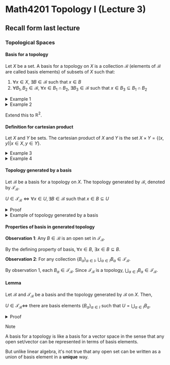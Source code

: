 # Math4201 Topology I (Lecture 3)

## Recall form last lecture

### Topological Spaces

#### Basis for a topology

Let $X$ be a set. A basis for a topology on $X$ is a collection $\mathcal{B}$ (elements of $\mathcal{B}$ are called basis elements) of subsets of $X$ such that:

1. $\forall x\in X$, $\exists B\in \mathcal{B}$ such that $x\in B$
2. $\forall B_1,B_2\in \mathcal{B}$, $\forall x\in B_1\cap B_2$, $\exists B_3\in \mathcal{B}$ such that $x\in B_3\subseteq B_1\cap B_2$

<details>
<summary>Example 1</summary>

Let $X=\mathbb{R}$ and $\mathcal{B}=\{(a,b)|a,b\in \mathbb{R},a<b\}$ (collection of all open intervals).

Check properties 1:

for any $x\in \mathbb{R}$, $\exists (x-1,x+1)\in \mathcal{B}$ such that $x\in (x-1,x+1)$

Check properties 2:

let $B_1=(a,b)$ and $B_2=(c,d)$ be two basis elements, and $x\in B_1\cap B_2=(\max(a,c),\min(b,d))\in \mathcal{B}$.

</details>

<details>
<summary>Example 2</summary>

Let $X=\mathbb{R}$ and $\mathcal{B}_{LL}=\{[a,b)|a,b\in \mathbb{R},a<b\}$ (collection of all open intervals).

Check properties 1:

for any $x\in \mathbb{R}$, $\exists [x,x+1)\in \mathcal{B}_{LL}$ such that $x\in [x,x+1)$

Check properties 2:

let $B_1=[a,b)$ and $B_2=[c,d)$ be two basis elements, and $x\in B_1\cap B_2=[max(a,c),min(b,d))\in \mathcal{B}_{LL}$.

</details>

Extend this to $\mathbb{R}^2$.

#### Definition for cartesian product

Let $X$ and $Y$ be sets. The cartesian product of $X$ and $Y$ is the set $X\times Y=\{(x,y)|x\in X,y\in Y\}$.

<details>
<summary>Example 3</summary>

Let $X=\mathbb{R}^2$ and $\mathcal{B}$ be the collection of rectangle of the form $(a,b)\times (c,d)$ where $a,b,c,d\in \mathbb{R}$ and $a<b,c<d$. (boundary is not included)

Check properties 1:

for any $(x,y)\in \mathbb{R}^2$, $\exists (x,y)\in \mathcal{B}$ such that $(x,y)\in (x,y)$

Check properties 2:

let $B_1=(a,b)\times (c,d)$ and $B_2=(e,f)\times (g,h)$ be two basis elements, and $(x,y)\in B_1\cap B_2=(max(a,e),min(b,f))\times (max(c,g),min(d,h))\in \mathcal{B}$.

</details>

<details>
<summary>Example 4</summary>

Let $X=\mathbb{R}^2$ and $\mathcal{B}$ be the collection of open disks.

Check properties 1:

for any $x\in \mathbb{R}^2$, $\exists B_1(x)\in \mathcal{B}$ such that $x\in B_1(x)$.

Check properties 2:

let $B_{r_1}(x)$ and $B_{r_2}(y)$ be two basis elements, for every $z\in B_{r_1}(x)\cap B_{r_2}(y)$, $\exists B_{r_3}(z)\in \mathcal{B}$ such that $z\in B_{r_3}(z)\subseteq B_{r_1}(x)\cap B_{r_2}(y)$.

(even $B_{r_1}(x)\cap B_{r_2}(y)\notin \mathcal{B}$)
</details>

#### Topology generated by a basis

Let $\mathcal{B}$ be a basis for a topology on $X$. The topology generated by $\mathcal{B}$, denoted by $\mathcal{T}_{\mathcal{B}}$.

$U\in \mathcal{T}_{\mathcal{B}}\iff \forall x\in U, \exists B\in \mathcal{B}$ such that $x\in B\subseteq U$

<details>
<summary>Proof</summary>

$\mathcal{T}_{\mathcal{B}}$ is a topology on $X$ because:

1. $\emptyset \in \mathcal{T}_{\mathcal{B}}$ because $\emptyset \in \mathcal{B}$. $X\in \mathcal{T}_{\mathcal{B}}$ because $\forall x\in X, \exists B\in \mathcal{B}$ such that $x\in B\subseteq X$ (by definition of basis (property 1)))

2. $\mathcal{T}_{\mathcal{B}}$ is closed under arbitrary unions.

    Want to show $\{U_\alpha | U_\alpha\in \mathcal{T}_{\mathcal{B}}\}_{\alpha \in I}\implies \bigcup_{\alpha \in I} U_\alpha\in \mathcal{T}_{\mathcal{B}}$.

    Because $\forall x\in \bigcup_{\alpha \in I} U_\alpha$, $\exists \alpha_0$ such that $x\in U_{\alpha_0}$. Since $U_{\alpha_0}\in \mathcal{T}_{\mathcal{B}}$, $\exists B\in \mathcal{B}$ such that $x\in B\subseteq U_{\alpha_0}\subseteq \bigcup_{\alpha \in I} U_\alpha$.

3. $\mathcal{T}_{\mathcal{B}}$ is closed under finite intersections.

    Want to show $U_1,U_2,\ldots,U_n\in \mathcal{T}_{\mathcal{B}}\implies \bigcap_{i=1}^n U_i\in \mathcal{T}_{\mathcal{B}}$.

    If $n=2$, since $\forall x\in U_1\cap U_2$, $x\in U_1$ and $x\in U_2$, $\exists B_1\in \mathcal{B}$ such that $x\in B_1\subseteq U_1$ and $\exists B_2\in \mathcal{B}$.

    Applying the second property of basis, $\exists B_3\in \mathcal{B}$ such that $x\in B_3\subseteq B_1\cap B_2\subseteq U_1\cap U_2$.

    By induction, we can show that $\bigcap_{i=1}^n U_i\in \mathcal{T}_{\mathcal{B}}$.

</details>

<details>
<summary>Example of topology generated by a basis</summary>

Let $X$ be arbitrary.

Let $\mathcal{B}=\{x|x\in X\}$ (collection of all singleton subsets of $X$).

Then $\mathcal{T}$ is the discrete topology.

</details>

#### Properties of basis in generated topology

**Observation 1**: Any $B\in \mathcal{B}$ is an open set in $\mathcal{T}_{\mathcal{B}}$.

By the defining property of basis, $\forall x\in B$, $\exists x\in B\subseteq B$.

**Observation 2**: For any collection $\{B_\alpha\}_{\alpha \in I}$, $\bigcup_{\alpha \in I} B_\alpha\in \mathcal{T}_{\mathcal{B}}$.

By observation 1, each $B_\alpha\in \mathcal{T}_{\mathcal{B}}$. Since $\mathcal{T}_{\mathcal{B}}$ is a topology, $\bigcup_{\alpha \in I} B_\alpha\in \mathcal{T}_{\mathcal{B}}$.

#### Lemma

Let $\mathcal{B}$ and $\mathcal{T}_{\mathcal{B}}$ be a basis and the topology generated by $\mathcal{B}$ on $X$. Then,

$U\in \mathcal{T}_{\mathcal{B}}\iff$ there are basis elements $\{B_\alpha\}_{\alpha \in I}$ such that $U=\bigcup_{\alpha \in I} B_\alpha$.

<details>
<summary>Proof</summary>

$(\Rightarrow)$

If $U\in \mathcal{T}_{\mathcal{B}}$, we want to show that $U$ is a union of basis elements.

For any $x\in U$, by the definition of $\mathcal{T}_{\mathcal{B}}$, there is a basis element $B_x$ such that $x\in B_x\subseteq U$.

So, $U\subseteq \bigcup_{x\in U} B_x$.

Since $\forall B_x\in \{B_x\}_{\alpha \in I}$, $B_x\subseteq U$, we have $U\supseteq\bigcup_{x\in U} B_x$.

So, $U=\bigcup_{x\in U} B_x$.

$(\Leftarrow)$

Applies observation 2.

</details>

> [!NOTE]
>
> A basis for a topology is like  a basis for a vector space in the sense that any open set/vector can be represented in terms of basis elements.
>
> But unlike linear algebra, it's not true that any open set can be written as a union of basis element in a **unique** way.
